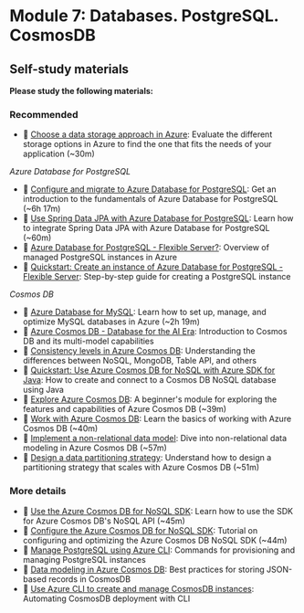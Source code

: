 # Module 7: Databases. PostgreSQL. CosmosDB

## Self-study materials

**Please study the following materials:**

### Recommended

- 📄 [Choose a data storage approach in Azure](https://docs.microsoft.com/en-us/learn/modules/choose-storage-approach-in-azure/): Evaluate the different storage options in Azure to find the one that fits the needs of your application (~30m)

*Azure Database for PostgreSQL*
- 📄 [Configure and migrate to Azure Database for PostgreSQL](https://learn.microsoft.com/en-us/training/paths/microsoft-learn-azure-database-for-postgresql/): Get an introduction to the fundamentals of Azure Database for PostgreSQL (~6h 17m)
- 📄 [Use Spring Data JPA with Azure Database for PostgreSQL](https://learn.microsoft.com/en-us/azure/developer/java/spring-framework/configure-spring-data-jpa-with-azure-postgresql?toc=%2Fazure%2Fpostgresql%2Ftoc.json&bc=%2Fazure%2Fbread%2Ftoc.json&tabs=passwordless): Learn how to integrate Spring Data JPA with Azure Database for PostgreSQL (~60m)
- 📄 [Azure Database for PostgreSQL - Flexible Server?](https://learn.microsoft.com/en-us/azure/postgresql/flexible-server/overview): Overview of managed PostgreSQL instances in Azure
- 📄 [Quickstart: Create an instance of Azure Database for PostgreSQL - Flexible Server](https://learn.microsoft.com/en-us/azure/postgresql/flexible-server/quickstart-create-server-portal): Step-by-step guide for creating a PostgreSQL instance

*Cosmos DB*
- 🎥 [Azure Database for MySQL](https://www.linkedin.com/learning/azure-database-for-mysql): Learn how to set up, manage, and optimize MySQL databases in Azure (~2h 19m)
- 📄 [Azure Cosmos DB - Database for the AI Era](https://learn.microsoft.com/en-us/azure/cosmos-db/introduction): Introduction to Cosmos DB and its multi-model capabilities
- 📄 [Consistency levels in Azure Cosmos DB](https://learn.microsoft.com/en-us/azure/cosmos-db/consistency-levels): Understanding the differences between NoSQL, MongoDB, Table API, and others
- 📄 [Quickstart: Use Azure Cosmos DB for NoSQL with Azure SDK for Java](https://learn.microsoft.com/en-us/azure/cosmos-db/nosql/quickstart-java): How to create and connect to a Cosmos DB NoSQL database using Java
- 📄 [Explore Azure Cosmos DB](https://learn.microsoft.com/en-us/training/modules/explore-azure-cosmos-db/): A beginner's module for exploring the features and capabilities of Azure Cosmos DB (~39m)
- 📄 [Work with Azure Cosmos DB](https://learn.microsoft.com/en-us/training/modules/work-with-cosmos-db/): Learn the basics of working with Azure Cosmos DB (~40m)
- 📄 [Implement a non-relational data model](https://learn.microsoft.com/en-us/training/modules/implement-non-relational-data-model/): Dive into non-relational data modeling in Azure Cosmos DB (~57m)
- 📄 [Design a data partitioning strategy](https://learn.microsoft.com/en-us/training/modules/design-data-partitioning-strategy/): Understand how to design a partitioning strategy that scales with Azure Cosmos DB (~51m)

### More details

- 📄 [Use the Azure Cosmos DB for NoSQL SDK](https://learn.microsoft.com/en-us/training/modules/use-azure-cosmos-db-sql-api-sdk/): Learn how to use the SDK for Azure Cosmos DB's NoSQL API (~45m)
- 📄 [Configure the Azure Cosmos DB for NoSQL SDK](https://learn.microsoft.com/en-us/training/modules/configure-azure-cosmos-db-sql-api-sdk/): Tutorial on configuring and optimizing the Azure Cosmos DB NoSQL SDK (~44m)
- 📄 [Manage PostgreSQL using Azure CLI](https://learn.microsoft.com/en-us/cli/azure/postgres): Commands for provisioning and managing PostgreSQL instances
- 📄 [Data modeling in Azure Cosmos DB](https://learn.microsoft.com/en-us/azure/cosmos-db/nosql/modeling-data): Best practices for storing JSON-based records in CosmosDB
- 📄 [Use Azure CLI to create and manage CosmosDB instances](https://learn.microsoft.com/en-us/cli/azure/cosmosdb): Automating CosmosDB deployment with CLI  
